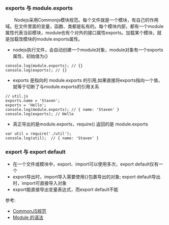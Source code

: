 ### exports 与 module.exports
&emsp;&emsp;Nodejs采用Commonjs模块规范。每个文件就是一个模块，有自己的作用域。在文件里面的变量，函数、类都是私有的。每个模块内部，都有一个module属性代表当前模块，module也有个对外的接口属性exports。加载某个模块，就是加载改模块的module.exports属性。
* nodejs执行文件，会自动创建一个module对象，module对象有一个exports属性，初始值为{}
```
console.log(module.exports); // {}
console.log(exports); // {}
```
* exports 是指向的 module.exports 的引用,如果直接将exports指向一个值，就等于切断了与module.exports的引用关系
```
// util.js
exports.name = 'Staven';
exports = 'Hello';
console.log(module.exports); // { name: 'Staven' }
console.log(exports); // Hello
```
* 真正导出的是module.exports，require() 返回的是 module.exports
```
var util = require('./util');
console.log(util);  // { name: 'Staven' }
```

### export 与 export default
* 在一个文件或模块中，export、import可以使用多次，export default仅有一个
* export导出时，import导入需要使用{}包裹导出的对象; export default导出时，import可直接导入对象
* export能直接导出变量表达式，而export default不能

参考:
* [CommonJS规范](http://javascript.ruanyifeng.com/nodejs/module.html#toc0)
* [Module 的语法](http://es6.ruanyifeng.com/#docs/module)
